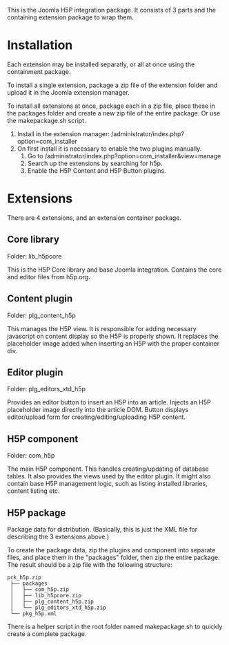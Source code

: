 This is the Joomla H5P integration package.  It consists of 3 parts and the
containing extension package to wrap them.


Installation
============

Each extension may be installed separatly, or all at once using the
containment package.

To install a single extension, package a zip file of the extension folder and
upload it in the Joomla extension manager.

To install all extensions at once, package each in a zip file, place these in
the packages folder and create a new zip file of the entire package.  Or use
the makepackage.sh script.

1. Install in the extension manager: /administrator/index.php?option=com_installer
2. On first install it is necessary to enable the two plugins manually.
   1. Go to /administrator/index.php?option=com_installer&view=manage
   2. Search up the extensions by searching for h5p.
   3. Enable the H5P Content and H5P Button plugins.

Extensions
==========

There are 4 extensions, and an extension container package.

Core library
------------
Folder: lib_h5pcore

This is the H5P Core library and base Joomla integration.  Contains the core
and editor files from h5p.org.


Content plugin
--------------
Folder: plg_content_h5p

This manages the H5P view.  It is responsible for adding necessary javascript
on content display so the H5P is properly shown.  It replaces the placeholder
image added when inserting an H5P with the proper container div.

Editor plugin
-------------
Folder: plg_editors_xtd_h5p

Provides an editor button to insert an H5P into an article.  Injects an H5P
placeholder image directly into the article DOM.  Button displays
editor/upload form for creating/editing/uploading H5P content.

H5P component
-------------
Folder: com_h5p

The main H5P component.  This handles creating/updating of database tables.
It also provides the views used by the editor plugin.  It might also contain
base H5P management logic, such as listing installed libraries, content
listing etc.

H5P package
-----------

Package data for distribution. (Basically, this is just the XML file for
describing the 3 extensions above.)

To create the package data, zip the plugins and component into separate files,
and place them in the "packages" folder, then zip the entire package. The
result should be a zip file with the following structure:

    pck_h5p.zip
     ├── packages
     │   ├── com_h5p.zip
     │   ├── lib_h5pcore.zip
     │   ├── plg_content_h5p.zip
     │   └── plg_editors_xtd_h5p.zip
     └── pkg_h5p.xml

There is a helper script in the root folder named makepackage.sh to quickly
create a complete package.
